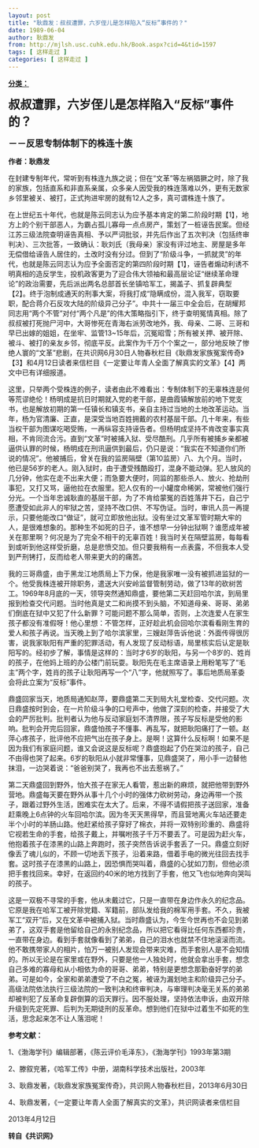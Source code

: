 ```yaml
---
layout: post
title: "耿鼎发：叔叔遭罪，六岁侄儿是怎样陷入“反标”事件的？"
date: 1989-06-04
author: 耿鼎发
from: http://mjlsh.usc.cuhk.edu.hk/Book.aspx?cid=4&tid=1597
tags: [ 这样走过 ]
categories: [ 这样走过 ]
---
```


<div style="margin: 15px 10px 10px 0px;">
 <div>
  <span id="ctl00_ContentPlaceHolder1_chapter1_SubjectLabel" style="font-weight:bold;text-decoration:underline;">
   分类：
  </span>
 </div>
 <p>
  <strong>
   <font size="5">
    叔叔遭罪，六岁侄儿是怎样陷入“反标”事件的？
   </font>
  </strong>
 </p>
 <p>
  <strong>
   <font size="4">
    －－反思专制体制下的株连十族
   </font>
  </strong>
 </p>
 <p>
  <strong>
   作者：耿鼎发
  </strong>
 </p>
 <p>
  在封建专制年代，常听到有株连九族之说；但在“文革”等左祸猖獗之时，除了我的家族，包括直系和非直系亲属，众多亲人因受我的株连落难以外，更有无数家乡邻里被关、被打，正式拘进牢房的就有12人之多，真可谓株连十族了。
 </p>
 <p>
  在上世纪五十年代，也就是陈云同志认为应予基本肯定的第二阶段时期【1】，地方上的个别干部恶人，为霸占孤儿寡母一点点房产，策划了一桩诬告民案。但经江苏三级法院查明诬告真相、予以严词批驳，并先后作出了五次判决（包括终审判决）、三次批答，一致确认：耿刘氏（我母亲）家没有评过地主、房屋是多年无偿借给诬告人居住的，土改时没有分过。但到了“阶级斗争，一抓就灵”的年代，也就是陈云同志认为应予全面否定的第四阶段时期【1】，诬告者煽动利诱不明真相的造反学生，投机政客更为了迎合伟大领袖和最高层论证“继续革命理论”的政治需要，先后派出两名总部首长坐镇哈军工，揭盖子、抓复辟典型【2】。终于泡制成通天的刑事大案，将我打成“隐瞒成份，混入我军，窃取要职，配合蒋介石反攻大陆的阶级异己分子”。中共十一届三中全会后，在胡耀邦同志用“两个不管”对付“两个凡是”的伟大策略指引下，终于查明冤情真相。除了叔叔被打死抛尸河中，大哥惨死在青海右派劳改地外，我、母亲、二哥、三哥和早已出嫁的姐姐，在坐牢、监管13~15年后，沉冤昭雪；所有被关押、被开除、被斗、被打的亲友乡邻，彻底平反。此案作为千万个个案之一，部分地反映了惨绝人寰的“文革”悲剧，在共识网6月30日人物春秋栏目《耿鼎发家族冤案传奇》【3】和4月12日读者来信栏目《一定要让年青人全面了解真实的文革》【4】两文中已有详细报道。
 </p>
 <p>
  这里，只举两个受株连的例子，读者由此不难看出：专制体制下的无辜株连是何等荒谬绝伦！杨明成是抗日时期就入党的老干部，是曲霞镇解放前的地下党支书，也是解放初期的第一任镇长和镇支书，亲自主持过当地的土地改革运动。当年，杨为官清廉、正直，是深受当地百姓拥戴的农村基层干部。几十年来，有些当权干部为图谋吃喝受贿，一再纵容支持诬告者。但杨明成坚持不肯改变事实真相，不肯同流合污。直到“文革”时被捕入狱、受尽酷刑。几乎所有被捕乡亲都被逼供认罪的时候，杨明成在刑讯逼供到最后，仍只是说：“我实在不知道你们所说的情况”。他被捕后，曾关在我的监房隔壁（第10监房）八、九个月。当时，他已是56岁的老人。刚入狱时，由于遭受残酷殴打，混身不能动弹。犯人放风的几分钟，他实在走不出来大便；而急要大便时，同监的那些杀人、放火、抢劫刑事犯，又打又骂，逼他拉在衣服里。犯人仅有的一小罐度命稀粥，常被他们强行分光。一个当年忠诚耿直的基层干部，为了不肯给蒙冤的百姓落井下石，自己宁愿遭受如此非人的牢狱之苦，坚持不改口供、不写伪证。当时，审讯人员一再提示，只要他能改口“做证”，就可立即放他出狱。没有坐过文革军管时期大牢的人，是很难想象的。那种生不如死的日子，谁不想早一分钟出狱啊？谁愿成年被关在那里啊？何况是为了完全不相干的无辜百姓！我当时关在隔壁监房，每每看到或听到他这样受折磨，总是悲愤交加。但只要我稍有一点表露，不但我本人受到严刑铐打，反而给老人带来更大的的痛苦。
 </p>
 <p>
  我的三哥鼎盛，由于黑龙江地质局上下力保，他是我家唯一没有被抓进监狱的一个。他受我株连被开除职务，遣送大兴安岭监督管制劳动，做了13年的砍树苦工。1969年8月底的一天，领导突然通知鼎盛，要他第二天赶回哈尔滨，到局里报到检查交代问题。当时他真是丈二和尚摸不到头脑，不知道母亲、哥哥、弟弟们倒底在狱中又犯了什么新罪？可能问题不那么简单，否则，上次连爱人在家生孩子都没有准假呀！他心里想：不管怎样，正好趁此机会回哈尔滨看看刚生育的爱人和孩子再说。当天晚上到了哈尔滨家里，三嫂赵萍告诉他说：外面传得很厉害，说我家耿阳有严重的犯罪活动，有人发现了反动标语，局里核实后认定是耿阳写的。经初步了解，事情是这样的：当时才6岁的耿阳，与另一个8岁的、姓肖的孩子，在他妈上班的办公楼门前玩耍。耿阳先在毛主席语录上用粉笔写了“毛主”两个字，姓肖的孩子让耿阳再写一个“八”字，他就照写了。事后地质局革委会将此立案为“反标”事件。
 </p>
 <p>
  鼎盛回家当天，地质局通知赵萍，要鼎盛第二天到局大礼堂检查、交代问题。次日鼎盛按时到会，在一片阶级斗争的口号声中，他做了深刻的检查，并接受了大会的严厉批判。批判者认为他与反动家庭划不清界限，孩子写反标是受他的影响。批判会开完后回家，鼎盛怕孩子不懂事、再乱写，就把耿阳痛打了一顿。赵萍心疼孩子，批评他不应把气出在孩子身上。是啊！这算什么反标啊！如果不是因为我们有家庭问题，谁又会说这是反标呢？鼎盛抱起了仍在哭泣的孩子，自己不由得也哭了起来。6岁的耿阳从小就非常懂事，见鼎盛哭了，用小手一边替他抹泪，一边哭着说：“爸爸别哭了，我再也不出去惹祸了。”
 </p>
 <p>
  第二天鼎盛回到野外，怕大孩子在家无人看管，惹出新的麻烦，就把他带到野外营地。鼎盛每天要在野外从事十几个小时的强体力砍树劳动，身边再带一个孩子，跟着过野外生活，困难实在太大了。后来，不得不请假把孩子送回家，准备赶乘晚上6点钟的火车回哈尔滨。因为冬天天黑得早，而且营地离火车站还要走半个小时的羊肠山路。他赶紧给孩子穿好了棉衣，并将一双特别珍重的、鼎盛将它视若生命的手套，给孩子戴上，并嘱咐孩子千万不要丢了。可是因为赶火车，他抱着孩子在漆黑的山路上奔跑时，孩子突然告诉说手套丢了一只。鼎盛立刻好像丢了魂儿似的，不顾一切地丢下孩子，沿着来路，借着手电的微光往回去找手套。这时孩子在漆黑的山路上，因恐惧而哭叫着，鼎盛的心犹如刀割，但他必须把手套找回来。幸好，在返回约40米的地方找到了手套，他又飞也似地奔向哭叫的孩子。
 </p>
 <p>
  这是一双极不寻常的手套，他从未戴过它，只是一直带在身边作永久的纪念品。它原是我在哈军工被开除党籍、军籍前，部队发给我的棉军用手套。不久，我被军工“双开”后，又在文革中被捕入狱。当时鼎盛认为，今生今世再也不会见到弟弟了，这双手套是他留给自己的永别纪念品，所以把它看得比任何东西都珍贵，一直带在身边。看到手套就像看到了弟弟，自己的泪水也就禁不住地滚滚而流。他不敢携带家人的相片，怕万一被别人发现会带来灾难，而手套别人是不会知情的。所以无论是在家里或在野外，只要是他一人独处时，他就会拿出手套，想念自己多难的寡母和从小相依为命的哥哥、弟弟，特别是更想念那勤奋好学的弟弟。可是如今，全家和弟弟遭受了不白之冤，被诬为漏划地主和阶级异己分子。高级法院依法执行三级法院的一致判决和终审判决，与审理判决毫无关系的弟弟却被判犯了反革命复辟倒算的滔天罪行。因不服处理，坚持依法申诉，由双开除升级到先定死罪、后判为无期徒刑的反革命。想到他们在狱中过着生不如死的生活，思念起来怎不让人落泪呢！
 </p>
 <p>
  <strong>
   参考文献：
  </strong>
 </p>
 <p>
  1、《渤海学刊》编辑部著，《陈云评价毛泽东》，《渤海学刊》1993年第3期
 </p>
 <p>
  2、滕叙兖著，《哈军工传》中册，湖南科学技术出版社，2003年
 </p>
 <p>
  3、耿鼎发著，《耿鼎发家族冤案传奇》，共识网人物春秋栏目，2013年6月30日
 </p>
 <p>
  4、耿鼎发著，《一定要让年青人全面了解真实的文革》，共识网读者来信栏目
 </p>
 <p>
  2013年4月12日
  <br/>
 </p>
 <p>
  <strong>
   转自《共识网》
  </strong>
 </p>
</div>

